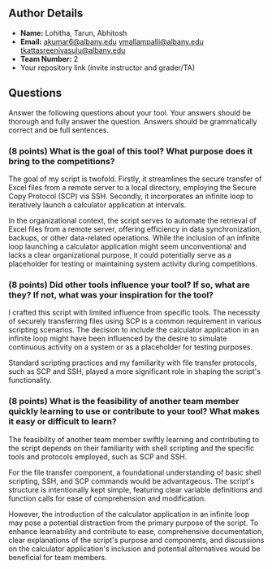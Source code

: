
## Author Details 
- **Name:** Lohitha, Tarun, Abhitosh
- **Email:** akumar6@albany.edu ymallampalli@albany.edu tkattasreenivasulu@albany.edu
- **Team Number:** 2
- Your repository link (invite instructor and grader/TA)
## Questions

Answer the following questions about your tool. Your answers should be thorough and fully answer the question. Answers should be grammatically correct and be full sentences.

### (8 points) What is the goal of this tool? What purpose does it bring to the competitions?

The goal of my script is twofold. Firstly, it streamlines the secure transfer of Excel files from a remote server to a local directory, employing the Secure Copy Protocol (SCP) via SSH. Secondly, it incorporates an infinite loop to iteratively launch a calculator application at intervals.

In the organizational context, the script serves to automate the retrieval of Excel files from a remote server, offering efficiency in data synchronization, backups, or other data-related operations. While the inclusion of an infinite loop launching a calculator application might seem unconventional and lacks a clear organizational purpose, it could potentially serve as a placeholder for testing or maintaining system activity during competitions.

### (8 points) Did other tools influence your tool? If so, what are they? If not, what was your inspiration for the tool?

I crafted this script with limited influence from specific tools. The necessity of securely transferring files using SCP is a common requirement in various scripting scenarios. The decision to include the calculator application in an infinite loop might have been influenced by the desire to simulate continuous activity on a system or as a placeholder for testing purposes.

Standard scripting practices and my familiarity with file transfer protocols, such as SCP and SSH, played a more significant role in shaping the script's functionality.

### (8 points) What is the feasibility of another team member quickly learning to use or contribute to your tool? What makes it easy or difficult to learn?

The feasibility of another team member swiftly learning and contributing to the script depends on their familiarity with shell scripting and the specific tools and protocols employed, such as SCP and SSH.

For the file transfer component, a foundational understanding of basic shell scripting, SSH, and SCP commands would be advantageous. The script's structure is intentionally kept simple, featuring clear variable definitions and function calls for ease of comprehension and modification.

However, the introduction of the calculator application in an infinite loop may pose a potential distraction from the primary purpose of the script. To enhance learnability and contribute to ease, comprehensive documentation, clear explanations of the script's purpose and components, and discussions on the calculator application's inclusion and potential alternatives would be beneficial for team members.
 
